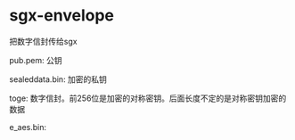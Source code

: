 # sgx-envelope
把数字信封传给sgx

pub.pem: 公钥

sealeddata.bin: 加密的私钥

toge: 数字信封。前256位是加密的对称密钥。后面长度不定的是对称密钥加密的数据

e_aes.bin: 
